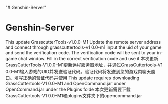 "# Genshin-Server" 
# Genshin-Server
This update GrasscutterTools-v1.0.0-M1 Update the remote server address and connect through grasscuttertools-v1 0.0-m1 input the uid of your game and send the verification code. The verification code will be sent to your in-game chat window. Fill in the correct verification code and use it
本次更新GrassCutterTools-V1.0.0-M1更新远程服务器地址，并通过GrassCuttertools-V1 0.0-M1输入游戏的UID并发送验证代码。验证代码将发送到您的游戏内聊天窗口。填写正确的验证代码并使用
This update requires downloading GrassCuttertools-V1 0.0-M1 and OpenCommand.jar under OpenCommand.jar under the Plugins folde
本次更新需要下载GrassCuttertools-V1 0.0-M1和plugins文件夹下的opencommand.jar
